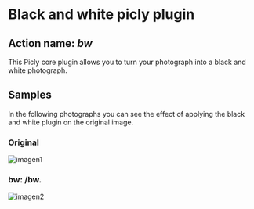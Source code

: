 # Black and white picly plugin

## Action name: _bw_

This Picly core plugin allows you to turn your photograph into a black and white photograph.

## Samples

In the following photographs you can see the effect of applying the black and white plugin on the original image.

### Original

![imagen1][img1]

### bw: /bw.

![imagen2][img2]



[img1]: /examples/bw_original.jpg
[img2]: /examples/bw_mod.jpg